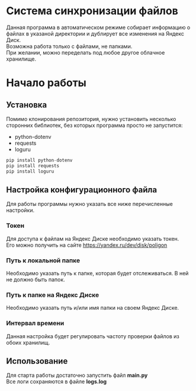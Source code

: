 # Система синхронизации файлов
Данная программа в автоматическом режиме собирает информацию о файлах в указаной директории
и дублирует все изменения на Яндекс Диск.  
Возможна работа только с файлами, не папками.  
При желании, можно переделать под любое другое облачное хранилище.
# Начало работы

## Установка
Помимо клонирования репозитория, нужно установить несколько сторонних библиотек,
без которых программа просто не запустится:
+ python-dotenv
+ requests
+ loguru
```python
pip install python-dotenv
pip install requests
pip install loguru
```

## Настройка конфигурационного файла
Для работы программы нужно указать все ниже перечисленные настройки.

### Токен
Для доступа к файлам на Яндекс Диске необходимо указать токен.  
Его можно получить на сайте https://yandex.ru/dev/disk/poligon

### Путь к локальной папке
Необходимо указать путь к папке, которая будет отслеживаться. В ней не должно быть папок.

### Путь к папке на Яндекс Диске
Необходимо указать путь и/или имя папки на своем Яндекс Диске.

### Интервал времени
Данная настройка будет регулировать частоту проверки файлов из обоих хранилищ.

## Использование
Для старта работы достаточно запустить файл __main.py__  
Все логи сохраняются в файле __logs.log__